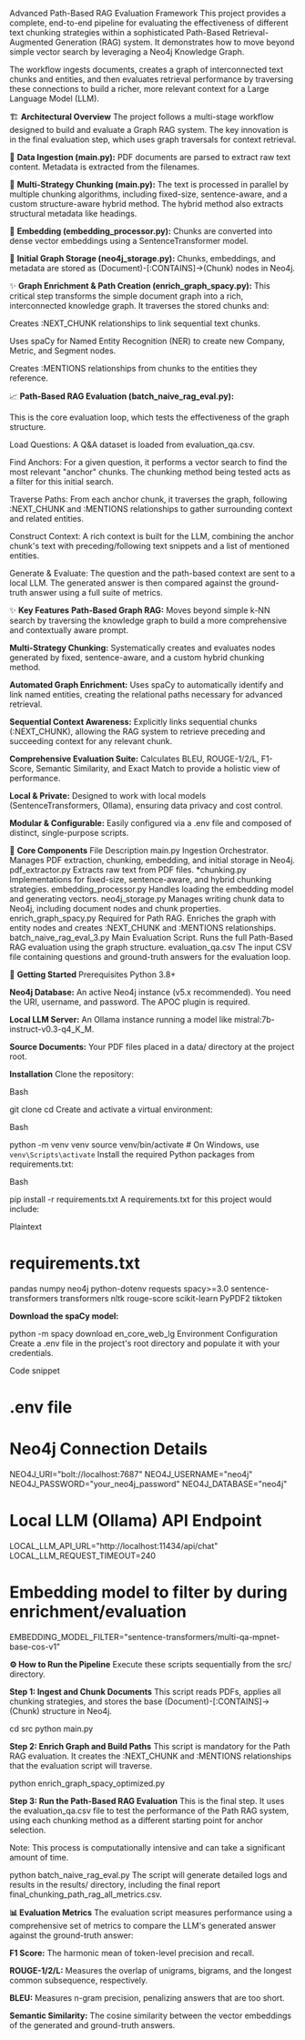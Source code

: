 Advanced Path-Based RAG Evaluation Framework
This project provides a complete, end-to-end pipeline for evaluating the effectiveness of different text chunking strategies within a sophisticated Path-Based Retrieval-Augmented Generation (RAG) system. It demonstrates how to move beyond simple vector search by leveraging a Neo4j Knowledge Graph.

The workflow ingests documents, creates a graph of interconnected text chunks and entities, and then evaluates retrieval performance by traversing these connections to build a richer, more relevant context for a Large Language Model (LLM).

🏗️ **Architectural Overview**
The project follows a multi-stage workflow designed to build and evaluate a Graph RAG system. The key innovation is in the final evaluation step, which uses graph traversals for context retrieval.

📄 **Data Ingestion (main.py):** 
PDF documents are parsed to extract raw text content. Metadata is extracted from the filenames.

🔪 **Multi-Strategy Chunking (main.py):** 
The text is processed in parallel by multiple chunking algorithms, including fixed-size, sentence-aware, and a custom structure-aware hybrid method. The hybrid method also extracts structural metadata like headings.

🧠 **Embedding (embedding_processor.py):** 
Chunks are converted into dense vector embeddings using a SentenceTransformer model.

💾 **Initial Graph Storage (neo4j_storage.py):** 
Chunks, embeddings, and metadata are stored as (Document)-[:CONTAINS]->(Chunk) nodes in Neo4j.

✨ **Graph Enrichment & Path Creation (enrich_graph_spacy.py):** 
This critical step transforms the simple document graph into a rich, interconnected knowledge graph. It traverses the stored chunks and:

Creates :NEXT_CHUNK relationships to link sequential text chunks.

Uses spaCy for Named Entity Recognition (NER) to create new Company, Metric, and Segment nodes.

Creates :MENTIONS relationships from chunks to the entities they reference.

📈 **Path-Based RAG Evaluation (batch_naive_rag_eval.py):** 

This is the core evaluation loop, which tests the effectiveness of the graph structure.

Load Questions: A Q&A dataset is loaded from evaluation_qa.csv.

Find Anchors: For a given question, it performs a vector search to find the most relevant "anchor" chunks. The chunking method being tested acts as a filter for this initial search.

Traverse Paths: From each anchor chunk, it traverses the graph, following :NEXT_CHUNK and :MENTIONS relationships to gather surrounding context and related entities.

Construct Context: A rich context is built for the LLM, combining the anchor chunk's text with preceding/following text snippets and a list of mentioned entities.

Generate & Evaluate: The question and the path-based context are sent to a local LLM. The generated answer is then compared against the ground-truth answer using a full suite of metrics.

✨ **Key Features**
**Path-Based Graph RAG:** Moves beyond simple k-NN search by traversing the knowledge graph to build a more comprehensive and contextually aware prompt.

**Multi-Strategy Chunking:** Systematically creates and evaluates nodes generated by fixed, sentence-aware, and a custom hybrid chunking method.

**Automated Graph Enrichment:** Uses spaCy to automatically identify and link named entities, creating the relational paths necessary for advanced retrieval.

**Sequential Context Awareness:** Explicitly links sequential chunks (:NEXT_CHUNK), allowing the RAG system to retrieve preceding and succeeding context for any relevant chunk.

**Comprehensive Evaluation Suite:** Calculates BLEU, ROUGE-1/2/L, F1-Score, Semantic Similarity, and Exact Match to provide a holistic view of performance.

**Local & Private:** Designed to work with local models (SentenceTransformers, Ollama), ensuring data privacy and cost control.

**Modular & Configurable:** Easily configured via a .env file and composed of distinct, single-purpose scripts.

🔧 **Core Components**
File	Description
main.py	Ingestion Orchestrator. Manages PDF extraction, chunking, embedding, and initial storage in Neo4j.
pdf_extractor.py	Extracts raw text from PDF files.
*chunking.py	Implementations for fixed-size, sentence-aware, and hybrid chunking strategies.
embedding_processor.py	Handles loading the embedding model and generating vectors.
neo4j_storage.py	Manages writing chunk data to Neo4j, including document nodes and chunk properties.
enrich_graph_spacy.py	Required for Path RAG. Enriches the graph with entity nodes and creates :NEXT_CHUNK and :MENTIONS relationships.
batch_naive_rag_eval_3.py	Main Evaluation Script. Runs the full Path-Based RAG evaluation using the graph structure.
evaluation_qa.csv	The input CSV file containing questions and ground-truth answers for the evaluation loop.

🚀 **Getting Started**
Prerequisites
Python 3.8+

**Neo4j Database:** An active Neo4j instance (v5.x recommended). You need the URI, username, and password. The APOC plugin is required.

**Local LLM Server:** An Ollama instance running a model like mistral:7b-instruct-v0.3-q4_K_M.

**Source Documents:** Your PDF files placed in a data/ directory at the project root.

**Installation**
Clone the repository:

Bash

git clone <your-repository-url>
cd <your-repository-name>
Create and activate a virtual environment:

Bash

python -m venv venv
source venv/bin/activate  # On Windows, use `venv\Scripts\activate`
Install the required Python packages from requirements.txt:

Bash

pip install -r requirements.txt
A requirements.txt for this project would include:

Plaintext

# requirements.txt
pandas
numpy
neo4j
python-dotenv
requests
spacy>=3.0
sentence-transformers
transformers
nltk
rouge-score
scikit-learn
PyPDF2
tiktoken

**Download the spaCy model:**

python -m spacy download en_core_web_lg
Environment Configuration
Create a .env file in the project's root directory and populate it with your credentials.

Code snippet

# .env file

# Neo4j Connection Details
NEO4J_URI="bolt://localhost:7687"
NEO4J_USERNAME="neo4j"
NEO4J_PASSWORD="your_neo4j_password"
NEO4J_DATABASE="neo4j"

# Local LLM (Ollama) API Endpoint
LOCAL_LLM_API_URL="http://localhost:11434/api/chat"
LOCAL_LLM_REQUEST_TIMEOUT=240

# Embedding model to filter by during enrichment/evaluation
EMBEDDING_MODEL_FILTER="sentence-transformers/multi-qa-mpnet-base-cos-v1"

**⚙️ How to Run the Pipeline**
Execute these scripts sequentially from the src/ directory.

**Step 1: Ingest and Chunk Documents**
This script reads PDFs, applies all chunking strategies, and stores the base (Document)-[:CONTAINS]->(Chunk) structure in Neo4j.

cd src
python main.py

**Step 2: Enrich Graph and Build Paths**
This script is mandatory for the Path RAG evaluation. It creates the :NEXT_CHUNK and :MENTIONS relationships that the evaluation script will traverse.

python enrich_graph_spacy_optimized.py

**Step 3: Run the Path-Based RAG Evaluation**
This is the final step. It uses the evaluation_qa.csv file to test the performance of the Path RAG system, using each chunking method as a different starting point for anchor selection.

Note: This process is computationally intensive and can take a significant amount of time.

python batch_naive_rag_eval.py
The script will generate detailed logs and results in the results/ directory, including the final report final_chunking_path_rag_all_metrics.csv.

**📊 Evaluation Metrics**
The evaluation script measures performance using a comprehensive set of metrics to compare the LLM's generated answer against the ground-truth answer:

**F1 Score:** The harmonic mean of token-level precision and recall.

**ROUGE-1/2/L:** Measures the overlap of unigrams, bigrams, and the longest common subsequence, respectively.

**BLEU:** Measures n-gram precision, penalizing answers that are too short.

**Semantic Similarity:** The cosine similarity between the vector embeddings of the generated and ground-truth answers.








